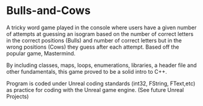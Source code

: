 # Bulls-and-Cows
A tricky word game played in the console where users have a given number of attempts at guessing an isogram based on the number of correct letters in the correct positions (Bulls) and number of correct letters but in the wrong positions (Cows) they guess after each attempt. Based off the popular game, Mastermind. 

By including classes, maps, loops, enumerations, libraries, a header file and other fundamentals, this game proved to be a solid intro to C++. 

Program is coded under Unreal coding standards (int32, FString, FText,etc) as practice for coding with the Unreal game engine.
(See future Unreal Projects)
